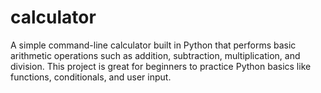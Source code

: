 # calculator
A simple command-line calculator built in Python that performs basic arithmetic operations such as addition, subtraction, multiplication, and division. This project is great for beginners to practice Python basics like functions, conditionals, and user input.
